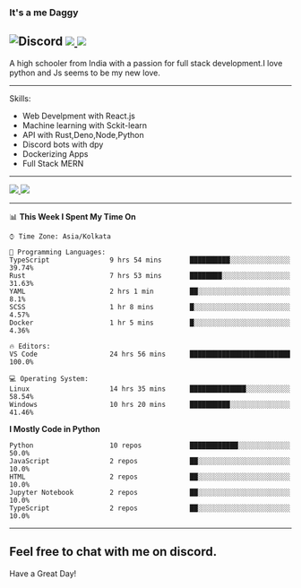
### It's a me Daggy

![Discord](https://img.shields.io/discord/491175207122370581?color=black&label=Discord&logo=discord) ![](https://img.shields.io/endpoint?url=https://dev.discordprofiles.me/api/badge/vscode/491174779278065689)<a href="https://github.com/Daggy1234">
  <img src="https://komarev.com/ghpvc/?username=Daggy1234&style=flat-square" />
</a>
 ----

A high schooler from India with a passion for full stack development.I love python and Js seems to be my new love. 

-----

Skills:

- Web Develpment with React.js
- Machine learning with Sckit-learn
- API with Rust,Deno,Node,Python
- Discord bots with dpy
- Dockerizing Apps
- Full Stack MERN

-----
<a href="https://github.com/Daggy1234">
  <img src="https://github-readme-stats.vercel.app/api?username=Daggy1234&show_icons=true&hide_border=true" />
</a><a href="https://github.com/Daggy1234">
  <img src="https://github-readme-stats.vercel.app/api/top-langs/?username=Daggy1234&layout=compact&langs_count=9&hide=css,html" />
</a>

---

<!--START_SECTION:waka-->
📊 **This Week I Spent My Time On** 

```text
⌚︎ Time Zone: Asia/Kolkata

💬 Programming Languages: 
TypeScript               9 hrs 54 mins       ██████████░░░░░░░░░░░░░░░   39.74% 
Rust                     7 hrs 53 mins       ████████░░░░░░░░░░░░░░░░░   31.63% 
YAML                     2 hrs 1 min         ██░░░░░░░░░░░░░░░░░░░░░░░   8.1% 
SCSS                     1 hr 8 mins         █░░░░░░░░░░░░░░░░░░░░░░░░   4.57% 
Docker                   1 hr 5 mins         █░░░░░░░░░░░░░░░░░░░░░░░░   4.36%

🔥 Editors: 
VS Code                  24 hrs 56 mins      █████████████████████████   100.0%

💻 Operating System: 
Linux                    14 hrs 35 mins      ██████████████░░░░░░░░░░░   58.54% 
Windows                  10 hrs 20 mins      ██████████░░░░░░░░░░░░░░░   41.46%

```

**I Mostly Code in Python** 

```text
Python                   10 repos            ████████████░░░░░░░░░░░░░   50.0% 
JavaScript               2 repos             ██░░░░░░░░░░░░░░░░░░░░░░░   10.0% 
HTML                     2 repos             ██░░░░░░░░░░░░░░░░░░░░░░░   10.0% 
Jupyter Notebook         2 repos             ██░░░░░░░░░░░░░░░░░░░░░░░   10.0% 
TypeScript               2 repos             ██░░░░░░░░░░░░░░░░░░░░░░░   10.0%

```



<!--END_SECTION:waka-->

---

Feel free to chat with me on discord.
-----
Have a Great Day!
